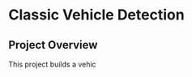 # Classic Vehicle Detection

## Project Overview

This project builds a vehic
<!--stackedit_data:
eyJoaXN0b3J5IjpbMTY1ODEyMDA2M119
-->